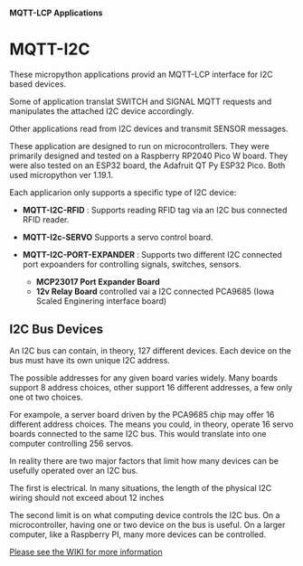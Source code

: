 #### MQTT-LCP Applications

# MQTT-I2C

These micropython applications provid an MQTT-LCP interface for I2C based devices.

Some of application translat SWITCH and SIGNAL MQTT requests and manipulates the attached I2C device accordingly.

Other applications read from I2C devices and transmit SENSOR messages.

These application are designed to run on microcontrollers.  They were primarily designed and tested on a Raspberry RP2040 Pico W board.  They were also tested on an ESP32 board, the Adafruit QT Py ESP32 Pico. Both used micropython ver 1.19.1.

Each applicarion only supports a specific type of I2C device:

* **MQTT-I2C-RFID** : Supports reading RFID tag via an I2C bus connected RFID reader.

* **MQTT-I2c-SERVO** Supports a servo control board.

* **MQTT-I2C-PORT-EXPANDER** : Supports two different I2C connected port expoanders for controlling signals, switches, sensors.

    * **MCP23017 Port Expander Board**
    * **12v Relay Board** controlled vai a I2C connected PCA9685 (Iowa Scaled Enginering interface board)

## I2C Bus Devices

An I2C bus can contain, in theory, 127 different devices.  Each device on the bus must have its own unique I2C address.

The possible addresses for any given board varies widely.  Many boards support 8 address choices, other support 16 different addresses, a few only one ot two choices.

For exampole, a server board driven by the PCA9685 chip may offer 16 different address choices.  The means you could, in theory, operate 16 servo boards connected to the same I2C bus.  This would translate into one computer controlling  256 servos.

In reality there are two major factors that limit how many devices can be usefully operated over an I2C bus.

The first is electrical.  In many situations, the length of the physical I2C wiring should not exceed about 12 inches

The second limit is on what computing device controls the I2C bus.  On a microcontroller, having one or two device on the bus is useful.  On a larger computer, like a Raspberry PI, many more devices can be controlled.


[Please see the WIKI for more information](https://github.com/rphughespa/mqtt-lcp/wiki)
